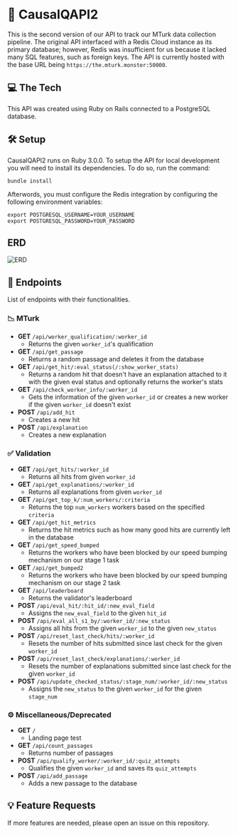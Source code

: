 # 🐥 CausalQAPI2
This is the second version of our API to track our MTurk data collection pipeline. The original API interfaced with a Redis Cloud instance as its primary database; however, Redis was insufficient for us because it lacked many SQL features, such as foreign keys. The API is currently hosted with the base URL being `https://the.mturk.monster:50000`. 

## 💻 The Tech
This API was created using Ruby on Rails connected to a PostgreSQL database. 

## 🛠 Setup
CausalQAPI2 runs on Ruby 3.0.0. To setup the API for local development you will need to install its dependencies. To do so, run the command:
```
bundle install
```

Afterwords, you must configure the Redis integration by configuring the following environment variables:
```
export POSTGRESQL_USERNAME=YOUR_USERNAME
export POSTGRESQL_PASSWORD=YOUR_PASSWORD
```

## ERD
![ERD](https://i.imgur.com/YxPcsRO.png)

## 📍 Endpoints
List of endpoints with their functionalities. 

### 📉 MTurk
- **GET** `/api/worker_qualification/:worker_id`
  - Returns the given `worker_id`'s qualification
- **GET** `/api/get_passage`
  - Returns a random passage and deletes it from the database
- **GET** `/api/get_hit/:eval_status(/:show_worker_stats)`
  - Returns a random hit that doesn't have an explanation attached to it with the given eval status and optionally returns the worker's stats
- **GET** `/api/check_worker_info/:worker_id`
  - Gets the information of the given `worker_id` or creates a new worker if the given `worker_id` doesn't exist
- **POST** `/api/add_hit`
  - Creates a new hit
- **POST** `/api/explanation`
  - Creates a new explanation

### ✅ Validation
- **GET** `/api/get_hits/:worker_id`
  - Returns all hits from given `worker_id`
- **GET** `/api/get_explanations/:worker_id`
  - Returns all explanations from given `worker_id`
- **GET** `/api/get_top_k/:num_workers/:criteria`
  - Returns the top `num_workers` workers based on the specified `criteria`
- **GET** `/api/get_hit_metrics`
  - Returns the hit metrics such as how many good hits are currently left in the database
- **GET** `/api/get_speed_bumped`
  - Returns the workers who have been blocked by our speed bumping mechanism on our stage 1 task
- **GET** `/api/get_bumped2`
  - Returns the workers who have been blocked by our speed bumping mechanism on our stage 2 task
- **GET** `/api/leaderboard`
  - Returns the validator's leaderboard
- **POST** `/api/eval_hit/:hit_id/:new_eval_field`
  - Assigns the `new_eval_field` to the given `hit_id`
- **POST** `/api/eval_all_s1_by/:worker_id/:new_status`
  - Assigns all hits from the given `worker_id` to the given `new_status`
- **POST** `/api/reset_last_check/hits/:worker_id`
  - Resets the number of hits submitted since last check for the given `worker_id`
- **POST** `/api/reset_last_check/explanations/:worker_id`
  - Resets the number of explanations submitted since last check for the given `worker_id`
- **POST** `/api/update_checked_status/:stage_num/:worker_id/:new_status`
  - Assigns the `new_status` to the given `worker_id` for the given `stage_num`

### ⚙️ Miscellaneous/Deprecated
- **GET** `/`
  - Landing page test
- **GET** `/api/count_passages`
  - Returns number of passages
- **POST** `/api/qualify_worker/:worker_id/:quiz_attempts`
  - Qualifies the given `worker_id` and saves its `quiz_attempts`
- **POST** `/api/add_passage`
  - Adds a new passage to the database

## 💡 Feature Requests
If more features are needed, please open an issue on this repository. 
